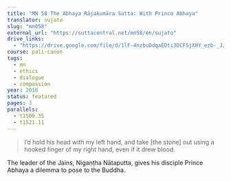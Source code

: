 ```yaml
---
title: "MN 58 The Abhaya Rājakumāra Sutta: With Prince Abhaya"
translator: sujato
slug: "mn058"
external_url: "https://suttacentral.net/mn58/en/sujato"
drive_links:
  - "https://drive.google.com/file/d/1lF-4nzbuDdqaEDti3DCFSjXHY_ezb-_J/view?usp=drivesdk"
course: pali-canon
tags:
  - mn
  - ethics
  - dialogue
  - compassion
year: 2018
status: featured
pages: 3
parallels:
  - t1509.35
  - t1521.11
---
```


> I’d hold his head with my left hand, and take [the stone] out using a hooked finger of my right hand, even if it drew blood.

The leader of the Jains, Nigaṇṭha Nātaputta, gives his disciple Prince Abhaya a dilemma to pose to the Buddha.

